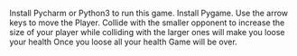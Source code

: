 Install Pycharm or Python3 to run this game.
Install Pygame.
Use the arrow keys to move the Player.
Collide with the smaller opponent to increase the size of your player
while colliding with the larger ones will make you loose your health
Once you loose all your health Game will be over.
